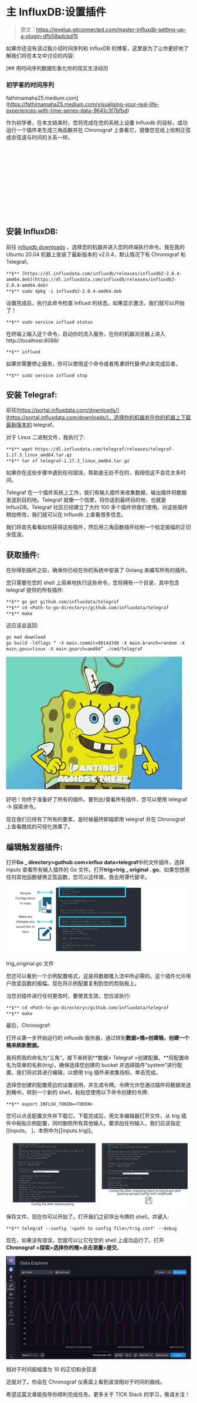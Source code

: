 # 主 InfluxDB:设置插件

> 原文：<https://levelup.gitconnected.com/master-influxdb-setting-up-a-plugin-dfb58adcbd15>

如果你还没有读过我介绍时间序列和 InfluxDB 的博客，这里是为了让你更好地了解我们将在本文中讨论的内容:

[](https://fathimamaha25.medium.com/visualising-your-real-life-experiences-with-time-series-data-9641c3f7bfbd) [## 用时间序列数据形象化你的现实生活经历

### 初学者的时间序列

fathimamaha25.medium.com](https://fathimamaha25.medium.com/visualising-your-real-life-experiences-with-time-series-data-9641c3f7bfbd) 

作为初学者，在本文结束时，您将完成在您的系统上设置 Influxdb 的目标，成功运行一个插件来生成三角函数并在 Chronograf 上查看它，就像您在纸上绘制正弦或余弦波与时间的关系一样。

![](img/0a3ae733b2925b0d29853e5ed53a3eef.png)

## 安装 InfluxDB:

前往 [influxdb downloads](https://portal.influxdata.com/downloads/) ，选择您的机器并进入您的终端执行命令。我在我的 Ubuntu 20.04 机器上安装了最新版本的 v2.0.4，默认情况下有 Chronograf 和 Telegraf。

```
**$** [https://dl.influxdata.com/influxdb/releases/influxdb2-2.0.4-amd64.deb](https://dl.influxdata.com/influxdb/releases/influxdb2-2.0.4-amd64.deb)
**$** sudo dpkg -i influxdb2-2.0.4-amd64.deb
```

设置完成后，执行此命令检查 Influxd 的状态。如果显示激活，我们就可以开始了！

```
**$** sudo service influxd status
```

在终端上输入这个命令，启动你的流入服务，在你的机器浏览器上进入 http://localhost:8086/

```
**$** influxd
```

如果你需要停止服务，你可以使用这个命令或者用*重启*代替*停止*来完成后者。

```
**$** sudo service influxd stop
```

## 安装 Telegraf:

前往[https://portal.influxdata.com/downloads/](https://portal.influxdata.com/downloads/)，选择你的机器并在你的机器上下载最新版本的 telegraf。

对于 Linux 二进制文件，我执行了:

```
**$** wget https://dl.influxdata.com/telegraf/releases/telegraf-1.17.3_linux_amd64.tar.gz
**$** tar xf telegraf-1.17.3_linux_amd64.tar.gz
```

如果你在这些步骤中遇到任何错误，帮助是无处不在的，我相信这不会花太多时间。

Telegraf 在一个插件系统上工作，我们有输入插件来收集数据，输出插件将数据发送到目的地。Telegraf 就像一个信使，将你送到最终目的地，也就是 InfluxDB。Telegraf 社区已经建立了大约 100 多个插件供我们使用。对这些插件稍加修改，我们就可以在 Influxdb 上查看很多信息。

我们将首先看看如何获得这些插件，然后用三角函数插件绘制一个给定振幅的正切余弦波。

## 获取插件:

在你得到插件之前，确保你已经在你的系统中安装了 Golang 来编写所有的插件。

您只需要在您的 shell 上简单地执行这些命令，您将拥有一个目录，其中包含 telegraf 提供的所有插件:

```
**$** go get github.com/influxdata/telegraf
**$** cd <Path-to-go-directory>/github.com/influxdata/telegraf
**$** make
```

这应该会返回:

```
go mod download
go build -ldflags “ -X main.commit=9814d3d8 -X main.branch=random -X main.goos=linux -X main.goarch=amd64” ./cmd/telegraf
```

![](img/d41e0caa14a63dbfb81626c6a1853c22.png)

好吧！你终于准备好了所有的插件。要列出/查看所有插件，您可以使用 telegraf -h 探索命令。

现在我们已经有了所有的要素，是时候最终即插即用 telegraf 并在 Chronograf 上查看酷炫的可视化效果了。

## 编辑触发器插件:

打开**Go _ directory>guthub.com>influx data>telegraf**中的文件插件，选择 inputs 查看所有输入插件的 Go 文件。打开**trig>trig _ original . go**。如果您想用任何其他函数替换正弦函数，您可以这样做。我会用谭代替辛。

![](img/a26cd0af28cd0eac03980d9d16b5b5da.png)

trig_original.go 文件

您还可以看到一个示例配置格式，这是将数据推入流中所必需的。这个插件允许用户改变函数的振幅。现在将示例配置复制到您的剪贴板上。

当您对插件进行任何更改时，要使其生效，您应该执行:

```
**$** cd <Path-to-go-directory>/github.com/influxdata/telegraf
**$** make
```

最后，Chronograf:

打开从第一步开始运行的 influxdb 服务器，通过转到**数据>桶>创建桶，创建一个桶来刷新数据。**

我将把我的命名为“三角”。接下来转到**数据> Telegraf >创建配置。**将配置命名为简单的名称(trig)，确保选择您创建的 bucket 并选择插件“system”进行配置。我们将对其进行编辑，以使用 trig 插件来收集指标。单击完成。

选择您创建的配置旁边的设置说明，并生成令牌。令牌允许您通过插件将数据发送到桶中。转到一个新的 shell，粘贴您使用以下命令创建的令牌:

```
**$** export INFLUX_TOKEN=<TOKEN>
```

您可以点击配置文件并下载它。下载完成后，用文本编辑器打开文件，从 trig 插件中粘贴示例配置，同时删除所有其他输入。要添加任何输入，我们应该指定[[inputs。 <inputname>]，本例中为[[inputs.trig]]。</inputname>

![](img/83bc8ff3053525a060cc04f4f36227e5.png)

保存文件，现在你可以开始了。打开我们之前导出令牌的 shell，并键入:

```
**$** telegraf --config '<path to config file>/trig.conf' --debug
```

现在，如果没有错误，您就可以让它在您的 shell 上成功运行了。打开 **Chronograf >探索>选择你的桶>点击测量>提交**。

![](img/f9c3a87b67902c433d011fbaf1647f0c.png)

相对于时间振幅值为 10 的正切和余弦波

这就对了。你会在 Chronograf 仪表盘上看到波浪相对于时间的曲线。

希望这篇文章能指导你顺利完成任务。更多关于 TICK Stack 的学习，敬请关注！